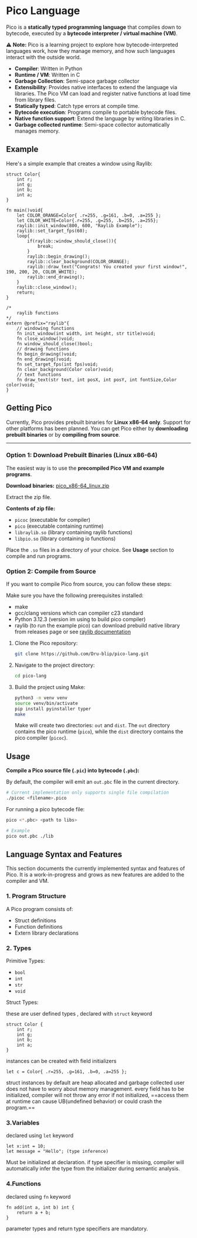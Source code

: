 # Pico Language

Pico is a **statically typed programming language** that compiles down to bytecode, executed by a **bytecode interpreter / virtual machine (VM)**.

⚠️ **Note:** Pico is a learning project to explore how bytecode-interpreted languages work, how they manage memory, and how such languages interact with the outside world.

- **Compiler**: Written in Python
- **Runtime / VM**: Written in C
- **Garbage Collection**: Semi-space garbage collector
- **Extensibility**: Provides native interfaces to extend the language via libraries. The Pico VM can load and register native functions at load time from library files.
- **Statically typed**: Catch type errors at compile time.
- **Bytecode execution**: Programs compile to portable bytecode files.
- **Native function support**: Extend the language by writing libraries in C.
- **Garbage collected runtime**: Semi-space collector automatically manages memory.

## Example

Here's a simple example that creates a window using Raylib:

```pico
struct Color{
    int r;
    int g;
    int b;
    int a;
}

fn main()void{
    let COLOR_ORANGE=Color{ .r=255, .g=161, .b=0, .a=255 };
    let COLOR_WHITE=Color{.r=255, .g=255, .b=255, .a=255};
    raylib::init_window(800, 600, "Raylib Example");
    raylib::set_target_fps(60);
    loop{
        if(raylib::window_should_close()){
            break;
        }
        raylib::begin_drawing();
        raylib::clear_background(COLOR_ORANGE);
        raylib::draw_text("Congrats! You created your first window!", 190, 200, 20, COLOR_WHITE);
        raylib::end_drawing();
    }
    raylib::close_window();
    return;
}

/*
    raylib functions
*/
extern @prefix="raylib"{
    // windowing functions
    fn init_window(int width, int height, str title)void;
    fn close_window()void;
    fn window_should_close()bool;
    // drawing functions
    fn begin_drawing()void;
    fn end_drawing()void;
    fn set_target_fps(int fps)void;
    fn clear_background(Color color)void;
    // text functions
    fn draw_text(str text, int posX, int posY, int fontSize,Color color)void;
}
```

## Getting Pico

Currently, Pico provides prebuilt binaries for **Linux x86-64 only**. Support for other platforms has been planned. You can get Pico either by **downloading prebuilt binaries** or by **compiling from source**.

---

### Option 1: Download Prebuilt Binaries (Linux x86-64)

The easiest way is to use the **precompiled Pico VM and example programs**.

**Download binaries:**
[pico_x86-64_linux.zip](https://github.com/Dru-blip/pico-lang/releases)

Extract the zip file.

**Contents of zip file:**

- `picoc` (executable for compiler)
- `pico` (executable containing runtime)
- `libraylib.so` (library containing raylib functions)
- `libpio.so` (library containing io functions)

Place the `.so` files in a directory of your choice.
See **Usage** section to compile and run programs.

### Option 2: Compile from Source

If you want to compile Pico from source, you can follow these steps:

Make sure you have the following prerequisites installed:

- make
- gcc/clang versions which can compiler c23 standard
- Python 3.12.3 (version im using to build pico compiler)
- raylib (to run the example pico) can download prebuild native library from releases page or see [raylib documentation](https://www.raylib.com/)

1. Clone the Pico repository:

   ```bash
   git clone https://github.com/Dru-blip/pico-lang.git
   ```

2. Navigate to the project directory:

   ```bash
   cd pico-lang
   ```

3. Build the project using Make:

   ```bash
   python3 -m venv venv
   source venv/bin/activate
   pip install pyinstaller typer
   make
   ```

   Make will create two directories: `out` and `dist`. The `out` directory contains the pico runtime (`pico`), while the `dist` directory contains the pico compiler (`picoc`).

## Usage

**Compile a Pico source file (`.pic`) into bytecode (`.pbc`):**

By default, the compiler will emit an `out.pbc` file in the current directory.

```bash
# Current implementation only supports single file compilation
./picoc <filename>.pico
```

For running a pico bytecode file:

```bash
pico <*.pbc> <path to libs>

# Example
pico out.pbc ./lib
```

## Language Syntax and Features

This section documents the currently implemented syntax and features of Pico.
It is a work-in-progress and grows as new features are added to the compiler and VM.

### 1. Program Structure

A Pico program consists of:

- Struct definitions
- Function definitions
- Extern library declarations

### 2. Types

Primitive Types:

- `bool`
- `int`
- `str`
- `void`

Struct Types:

these are user defined types , declared with `struct` keyword

```
struct Color {
    int r;
    int g;
    int b;
    int a;
}
```

instances can be created with field initializers

```
let c = Color{ .r=255, .g=161, .b=0, .a=255 };
```

struct instances by default are heap allocated and garbage collected user does not have to worry about memory management.
every field has to be initialized, compiler will not throw any error if not initialized,
==access them at runtime can cause UB(undefined behavior) or could crash the program.==

### 3.Variables

declared using `let` keyword

```
let x:int = 10;
let message = "Hello"; (type inference)
```

Must be initialized at declaration.
if type specifier is missing, compiler will automatically infer the type from the initializer during semantic analysis.

### 4.Functions

declared using `fn` keyword

```
fn add(int a, int b) int {
    return a + b;
}
```

parameter types and return type specifiers are mandatory.
